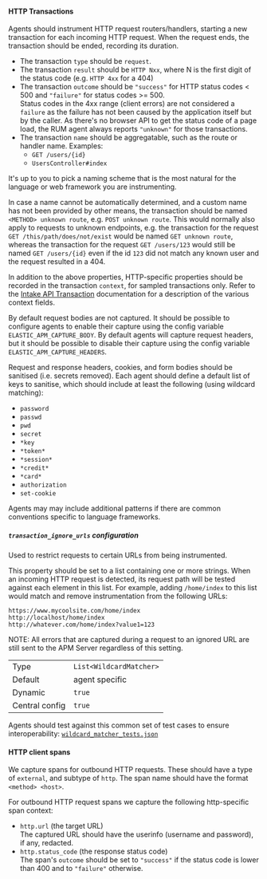 #### HTTP Transactions

Agents should instrument HTTP request routers/handlers, starting a new transaction for each incoming HTTP request. When the request ends, the transaction should be ended, recording its duration.

- The transaction `type` should be `request`.
- The transaction `result` should be `HTTP Nxx`, where N is the first digit of the status code (e.g. `HTTP 4xx` for a 404)
- The transaction `outcome` should be `"success"` for HTTP status codes < 500 and `"failure"` for status codes >= 500. \
  Status codes in the 4xx range (client errors) are not considered a `failure` as the failure has not been caused by the application itself but by the caller.
  As there's no browser API to get the status code of a page load, the RUM agent always reports `"unknown"` for those transactions.
- The transaction `name` should be aggregatable, such as the route or handler name. Examples:
    - `GET /users/{id}`
    - `UsersController#index`

It's up to you to pick a naming scheme that is the most natural for the language or web framework you are instrumenting.

In case a name cannot be automatically determined, and a custom name has not been provided by other means, the transaction should be named `<METHOD> unknown route`, e.g. `POST unknown route`. This would normally also apply to requests to unknown endpoints, e.g. the transaction for the request `GET /this/path/does/not/exist` would be named `GET unknown route`, whereas the transaction for the request `GET /users/123` would still be named `GET /users/{id}` even if the id `123` did not match any known user and the request resulted in a 404.

In addition to the above properties, HTTP-specific properties should be recorded in the transaction `context`, for sampled transactions only. Refer to the [Intake API Transaction](https://www.elastic.co/guide/en/apm/server/current/transaction-api.html) documentation for a description of the various context fields.

By default request bodies are not captured. It should be possible to configure agents to enable their capture using the config variable `ELASTIC_APM_CAPTURE_BODY`. By default agents will capture request headers, but it should be possible to disable their capture using the config variable `ELASTIC_APM_CAPTURE_HEADERS`.

Request and response headers, cookies, and form bodies should be sanitised (i.e. secrets removed). Each agent should define a default list of keys to sanitise, which should include at least the following (using wildcard matching):

  - `password`
  - `passwd`
  - `pwd`
  - `secret`
  - `*key`
  - `*token*`
  - `*session*`
  - `*credit*`
  - `*card*`
  - `authorization`
  - `set-cookie`

Agents may may include additional patterns if there are common conventions specific to language frameworks.

##### `transaction_ignore_urls` configuration

Used to restrict requests to certain URLs from being instrumented.

This property should be set to a list containing one or more strings.
When an incoming HTTP request is detected,
its request path will be tested against each element in this list.
For example, adding `/home/index` to this list would match and remove instrumentation from the following URLs:

```
https://www.mycoolsite.com/home/index
http://localhost/home/index
http://whatever.com/home/index?value1=123
```

NOTE: 
All errors that are captured during a request to an ignored URL are still sent to the APM Server regardless of this setting.

|                |   |
|----------------|---|
| Type           | `List<WildcardMatcher>` |
| Default        | agent specific |
| Dynamic        | `true` |
| Central config | `true` |

Agents should test against this common set of test cases to ensure interoperability: [`wildcard_matcher_tests.json`](../../tests/agents/json-specs/wildcard_matcher_tests.json)

#### HTTP client spans

We capture spans for outbound HTTP requests. These should have a type of `external`, and subtype of `http`. The span name should have the format `<method> <host>`.

For outbound HTTP request spans we capture the following http-specific span context:

- `http.url` (the target URL) \
  The captured URL should have the userinfo (username and password), if any, redacted.
- `http.status_code` (the response status code) \
  The span's `outcome` should be set to `"success"` if the status code is lower than 400 and to `"failure"` otherwise. 

